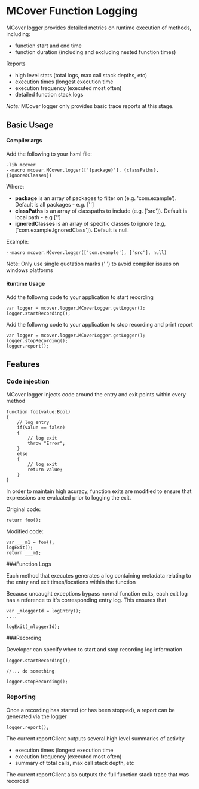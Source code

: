 MCover Function Logging
======================


MCover logger provides detailed metrics on runtime execution of methods, including:

* function start and end time
* function duration (including and excluding nested function times)

Reports

* high level stats (total logs, max call stack depths, etc)
* execution times (longest execution time
* execution frequency (executed most often)
* detailed function stack logs

*Note:* MCover logger only provides basic trace reports at this stage. 


Basic Usage
--------------------

#### Compiler args

Add the following to your hxml file:

	-lib mcover
	--macro mcover.MCover.logger(['{package}'], {classPaths}, {ignoredClasses})

Where:

*	**package** is an array of packages to filter on (e.g. 'com.example'). Default is all packages - e.g. ['']
*	**classPaths** is an array of classpaths to include (e.g. ['src']). Default is local path - e.g ['']
*	**ignoredClasses** is an array of specific classes to ignore (e,g, ['com.example.IgnoredClass']). Default is null.


Example:

	--macro mcover.MCover.logger(['com.example'], ['src'], null)

Note: Only use single quotation marks (' ') to avoid compiler issues on windows platforms


#### Runtime Usage

Add the followng code to your application to start recording

	var logger = mcover.logger.MCoverLogger.getLogger();
	logger.startRecording();

Add the followng code to your application to stop recording and print report

	var logger = mcover.logger.MCoverLogger.getLogger();
	logger.stopRecording();
	logger.report();


Features
--------------------

### Code injection

MCover logger injects code around the entry and exit points within every method

	function foo(value:Bool)
	{
		// log entry
		if(value == false)
		{
			// log exit
			throw "Error";
		}
		else
		{
			// log exit
			return value;
		}
	}


In order to maintain high acuracy, function exits are modified to ensure that expressions are evaluated prior to logging the exit. 

Original code:

	return foo();

Modified code:

	var ___m1 = foo();
	logExit();
	return ___m1;

###Function Logs

Each method that executes generates a log containing metadata relating to the entry and exit times/locations within the function

Because uncaught exceptions bypass normal function exits, each exit log has a reference to it's corresponding entry log. This ensures that  

	var _mloggerId = logEntry();
	....

	logExit(_mloggerId);

###Recording

Developer can specify when to start and stop recording log information

	logger.startRecording();

	//... do something

	logger.stopRecording();

### Reporting

Once a recording has started (or has been stopped), a report can be generated via the logger

	logger.report();


The current reportClient outputs several high level summaries of activity

* execution times (longest execution time
* execution frequency (executed most often)
* summary of total calls, max call stack depth, etc

The current reportClient also outputs the full function stack trace that was recorded


